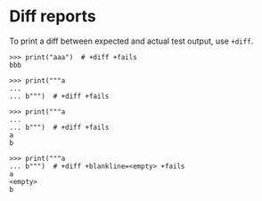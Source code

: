 # Diff reports

To print a diff between expected and actual test output, use `+diff`.

    >>> print("aaa")  # +diff +fails
    bbb

    >>> print("""a
    ...
    ... b""")  # +diff +fails

    >>> print("""a
    ...
    ... b""")  # +diff +fails
    a
    b

    >>> print("""a
    ... b""")  # +diff +blankline=<empty> +fails
    a
    <empty>
    b
